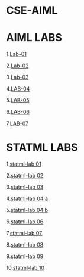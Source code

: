 # CSE-AIML
# AIML LABS
1.[Lab-01](https://github.com/Tharunchary05/CSE-AIML/blob/main/AIML-%20Lab01.ipynb)

2.[Lab-02](https://github.com/Tharunchary05/CSE-AIML/blob/main/AIML%20LAB%2002.ipynb)

3.[Lab-03](https://github.com/Tharunchary05/CSE-AIML/blob/main/Lab03.ipynb)

4.[LAB-04](https://github.com/Tharunchary05/CSE-AIML/blob/main/Lab04.ipynb)

5.[LAB-05](https://github.com/Tharunchary05/CSE-AIML/blob/main/Lab05.ipynb)

6.[LAB-06]()

7.[LAB-07]()






# STATML LABS
1.[statml-lab 01](https://github.com/Tharunchary05/CSE-AIML/blob/main/StatMl%20Lab01.ipynb)

2.[statml-lab 02](https://github.com/Tharunchary05/CSE-AIML/blob/main/StatMl%20Lab02.ipynb)

3.[statml-lab 03](https://github.com/Tharunchary05/CSE-AIML/blob/main/StatMl%20Lab03.ipynb)

4.[statml-lab 04 a](https://github.com/Tharunchary05/CSE-AIML/blob/main/StatMl%20Lab04a.ipynb)

5.[statml-lab 04 b](https://github.com/Tharunchary05/CSE-AIML/blob/main/StatMl%20Lab04b.ipynb)

6.[statml-lab 06](https://github.com/Tharunchary05/CSE-AIML/blob/main/StatMl%20Lab06.ipynb)

7.[statml-lab 07](https://github.com/Tharunchary05/CSE-AIML/blob/main/StatMl%20Lab07.ipynb)

8.[statml-lab 08](https://github.com/Tharunchary05/CSE-AIML/blob/main/StatMl%20Lab08.ipynb)

9.[statml-lab 09](https://github.com/Tharunchary05/CSE-AIML/blob/main/StatMl%20Lab09.ipynb)

10.[statml-lab 10](https://github.com/Tharunchary05/CSE-AIML/blob/main/StatMl%20Lab10.ipynb)
